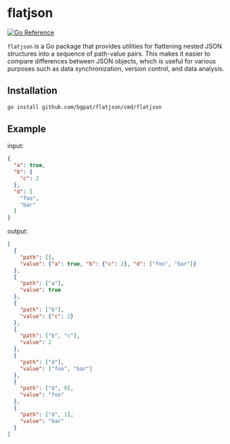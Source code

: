 # flatjson

[![Go Reference](https://pkg.go.dev/badge/github.com/bgpat/flatjson.svg)](https://pkg.go.dev/github.com/bgpat/flatjson)

`flatjson` is a Go package that provides utilities for flattening nested JSON structures into a sequence of path-value pairs.
This makes it easier to compare differences between JSON objects, which is useful for various purposes such as data synchronization, version control, and data analysis.

## Installation

```sh
go install github.com/bgpat/flatjson/cmd/flatjson
```

## Example

input:

```json
{
  "a": true,
  "b": {
    "c": 2
  },
  "d": [
    "foo",
    "bar"
  ]
}
```

output:

```json
[
  {
    "path": [],
    "value": {"a": true, "b": {"c": 2}, "d": ["foo", "bar"]}
  },
  {
    "path": ["a"],
    "value": true
  },
  {
    "path": ["b"],
    "value": {"c": 2}
  },
  {
    "path": ["b", "c"],
    "value": 2
  },
  {
    "path": ["d"],
    "value": ["foo", "bar"]
  },
  {
    "path": ["d", 0],
    "value": "foo"
  },
  {
    "path": ["d", 1],
    "value": "bar"
  }
]
```

